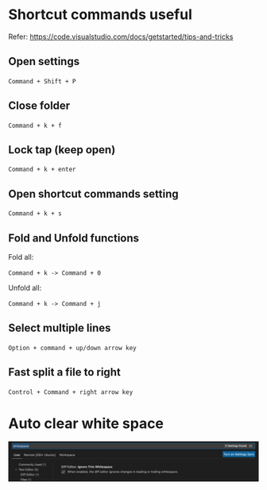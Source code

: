 # Shortcut commands useful

Refer: https://code.visualstudio.com/docs/getstarted/tips-and-tricks

## Open settings
`Command + Shift + P`

## Close folder
`Command + k + f`

## Lock tap (keep open)
`Command + k + enter`

## Open shortcut commands setting
`Command + k + s`

## Fold and Unfold functions
Fold all:

`Command + k -> Command + 0`

Unfold all:

`Command + k -> Command + j`

## Select multiple lines
`Option + command + up/down arrow key`

## Fast split a file to right
`Control + Command + right arrow key`

# Auto clear white space
![alt text](ignore_trim_whitespace.png)

